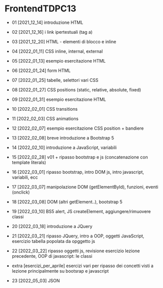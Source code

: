 # FrontendTDPC13
- 01	    [2021_12_14]		introduzione HTML
- 02	    [2021_12_16]		i link ipertestuali (tag a)
- 03	    [2021_12_20]		HTML - elementi di blocco e inline
- 04	    [2022_01_11]		CSS inline, internal, external
- 05	    [2022_01_13]		esempio esercitazione HTML
- 06	    [2022_01_24]		form HTML
- 07	    [2022_01_25]		tabelle, selettori vari CSS	
- 08	    [2022_01_27]		CSS positions (static, relative, absolute, fixed)	
- 09	    [2022_01_31]		esempio esercitazione HTML
- 10	    [2022_02_01]		CSS transitions
- 11	    [2022_02_03]		CSS animations
- 12	    [2022_02_07]  	esempio esercitazione CSS position + bandiere
- 13	    [2022_02_08]		breve introduzione a Bootstrap 5	
- 14	    [2022_02_10]		introduzione a JavaScript, variabili	
- 15      [2022_02_28]    v01 + ripasso bootstrap e js (concatenazione con template literals)
- 16      [2022_03_01]    ripasso bootstrap, intro DOM js, intro javascript, variabili, ecc
- 17      [2022_03_07]    manipolazione DOM (getElementById), funzioni, eventi (onclick)
- 18      [2022_03_08]    DOM (altri getElement..), bootstrap 5
- 19      [2022_03_10]    BS5 alert, JS createElement, aggiungere/rimuovere classi
- 20      [2022_03_18]    introduzione a JQuery
- 21      [2022_03_21]    ripasso JQuery, intro a OOP, oggetti JavaScript, esercizio tabella popolata da opggetto js
- 22      [2022_03_22]    ripasso oggetti js, revisione esercizio lezione precedente, OOP di javascript: le classi 

- extra   [esercizi_per_aprile] esercizi vari per ripasso dei concetti visti a lezione principalmente su bootsrap e javascript 

- 23      [2022_05_03]    JSON
